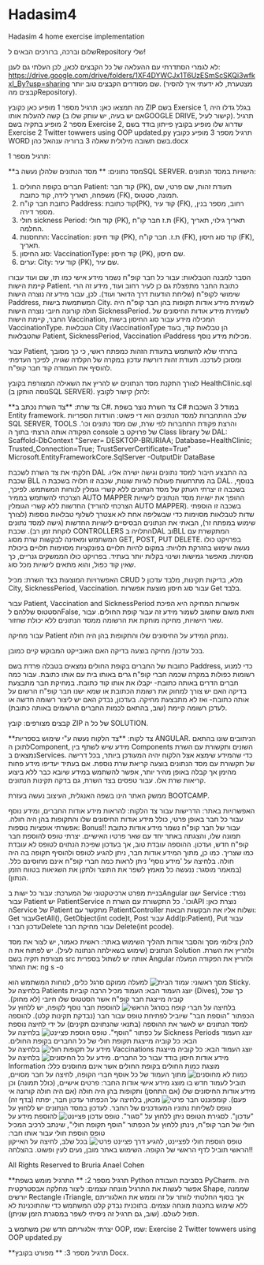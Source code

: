 # Hadasim4
Hadasim 4 home exercise implementation 


שלום וברכה, ברורכים הבאים לRepository שלי!


לא לגמרי הסתדרתי עם ההעלאה של כל הקבצים לכאן, לכן העלתי גם לענן:
https://drive.google.com/drive/folders/1XF4DYWCJx1T6UzESmScSKQi3wfkxI_By?usp=sharing
שם מסודרים הקבצים טוב יותר. (מצטערת, לא ידעתי איך להסיר קבצים מהRepository).

מה תמצאו כאן:
תרגיל מספר 1 מופיע כאן כקובץ ZIP בשם Exersice 1, בגלל גדלו היה קשה להעלות אותו (אם יש בעיה, יש עותק שלו בGOOGLE DRIVE, קישור לעיל).
תרגיל מספר 2 מופיע בתקיה בשם Exercise 2, שדרוג שלו מופיע בקובץ פייתון בודד בשם Exercise 2 Twitter towwers using OOP updated.py
תרגיל מספר 3 מופיע כקובץ WORD בשם תשובה מילולית שאלה 3 ברוריה ענהאל כהן.docx



תרגיל מספר 1:

**מסד נתונים: **
מסד הנתונים שלהלן נעשה בSQL SERVER.
הישויות במסד הנתונים:
1.	חברים בקופת החולים Patient: קוד חבר (PK), תעודת זהות, שם פרטי, שם משפחה, תאריך לידה, קוד כתובת (FK), תמונה, סטטוס.
2.	כתובת חבר קו"ח Paddress: קוד כתובת(PK), קוד עיר (FK), רחוב, מספר בנין, מספר דירה.
3.	חולי sickness Period: קוד חולי (PKׂׂ), ת.ז חבר קו"ח (FK), תאריך גילוי, תאריך החלמה.
4. התחסנות: Vaccination: קוד חיסון (PK), ת.ז. חבר קו"ח (FK), קוד סוג חיסון (FK), תאריך.
5.	סוג החיסון: VaccinationType: קוד חיסון (PK), שם חיסון.
6.	ערים: City: קוד עיר (PK), שם עיר.

הסבר למבנה הטבלאות:
עבור כל חבר קופ"ח נשמר מידע אישי כמו תז, שם ועוד עבורו קיימת הישות Patient. 
כתובת החבר מתפצלת גם כן לעיר רחוב ועוד, מידע זה הרי שימושי לקופ"ח (שליחת הודעות דרך הדואר ועוד). לכן, עבור מידע זה נוצרה הישות Paddress, המשתמשת בישות City.
לשמירת מידע אודות תקופות בהן חבר קופ"ח היה חולה קורונה חיובי נוצרה הישות SicknessPeriod.
לשמירת מידע אודות החיסונים של החבר, קיימת הישות Vaccination, המכילה מידע עבור סוג החיסון בישות VaccinationType.
הטבלאות City וVaccinationType הן טבלאות קוד, בעוד שהטבלאות Patient, SicknessPeriod, Vaccination וPaddress מכילות מידע נוסף.

עבור Patient, בחרתי שלא להשתמש בתעודת הזהות כמפתח ראשי, כי כך מסובך ומסוכן לעדכנו. תעודת זהות דורשת עדכון במקרה של הקלדה שגויה, לפיכך העדפתי להוסיף את העמודה קוד חבר קופ"ח.

לצורך התקנת מסד הנתונים יש להריץ את השאילה המצורפת בקובץ HealthClinic.sql (נוסה הותקן בSQL SERVER).
להלן קישור לקובץ:


**צד שרת:
**צד השרת נכתב ב C#.
צד השרת נוצר בשפת C# במודל 3 השכבות Entity framework. שלב ההתחברות למסד הנתונים הוא די פשוט: הורדות הספריות SQL SERVER, TOOLS והרצת פקודת התחברות לפי שרת, שם מסד נתונים וכו'.
הפקודה אותה הרצתי בתוך ה console של פרויקט ב Class library של DAL:
Scaffold-DbContext "Server= DESKTOP-BRURIAA; Database=HealthClinic; Trusted_Connection=True; TrustServerCertificate=True" Microsoft.EntityFrameworkCore.SqlServer -OutputDir DataBase 

 חלקתי את צד השרת לשכבת DAL בה התבצע חיבור למסד נתונים וגישה ישירה אליו.
  שכבת BLL בה מתרחשות פעולות לוגיות שונות, שכבה זו תלויה בשכבת ה DAL. בנוסף, בשכבה זו יצרתי העתק של מסד הנתונים ללא קשרי גומלין לנוחות המשתמש. לפיכך, הצרכתי להשתמש בממיר AUTO MAPPER ההופך את ישויות מסד הנתונים לישויות החדשות ללא קשרי הגומלין (הצרכתי להוריד AUTO MAPPER). בשכבה זו הוספתי שדות לטבלאות מסוימות כדי שבשליפה אחת לא אצטרך לשלוף טבלאות נוספות (לצורך שימוש במפתח זר), הבאתי את הנתונים הבסיסיים לישויות החדשות (גישה למסד נתונים לוקחת זמן רב). שכבת CONTROLLERS התלויה בDAL ובBLL המתקשרת עם המשתמש ומאזינה לבקשות שרת מסוג GET, POST, PUT DELETE.
בפרויקט כולו נעשה שימוש בהזרקת תלויות: במקום להיות תלויים בפונקציות מסוימות תלויים ביכולת מסוימת. מאפשר גמישות ושינוי בקלות יותר בעתיד. בפרויקט כולו הממשקים גנריים, כך שאין קוד כפול, והוא מתאים לישויות מכל סוג. 

האפשרויות המוצעות בצד השרת:
מכיל CRUD מלא, בדיקות תקינות, 
מלבד עדכון ל City, SicknessPeriod, Vaccination.
עבור סוג חיסון מוצעת אפשרות Get בלבד.

עבור Patient, Vaccination and SicknessPeriod אפשרות המחיקה היא הפיכת הסטטוס שללהם לFalse, וזאת משום שחשוב לשמור מידע זה עבור קופת החולים. עבור שאר הישויות, מחיקה מוחקת את הרשומה ממסד הנתונים ללא יכולת שחזור.

עבור מחיקה Patient נמחק המידע על החיסונים שלו והתקופות בהן היה חולה.

בכל עדכון/ מחיקה בוצעה בדיקה האם האובייקט המבוקש קיים כמובן.

כתובות של החברים בקופת החולים נמצאים בטבלה פרדת בשם Paddress, כדי למנוע רשומות כפולות במקרה שכמה חברי קופ"ח גרים באותו בית עם אותו כתובת. עבור כמה חברים הדרים באותה כתובת- יקבלו את אותו קוד כתובת. 
במחיקת חבר מתבצעת בדיקה האם יש צורך למחוק את רשומת הכתובת או שמא ישנו חבר קופ"ח הרשום על אותה כתובת- ואז לא מתבצעת מחיקה.
בעדכון, נבדק האם יש ליצור רשומה חדשה או לעדכן רשומה קיימת (שוב, בהתאם לכמות החברים הרשומים באותה כתובת).

קבצים מצורפים: קובץ ZIP של כל ה SOLUTION.

**צד לקוח:
**צד הלקוח נעשה ע"י שימוש בספריות ANGULAR.
הניתובים שונו בהתאם לתוכן הComponent, מידע שיש לשתף בין Components השונים ותקשורת עם השרת נמצאים בServices.
כדי שהמידע שימצא אצל הלקוח יהיה המעודכן ביותר, בכל דרישה של תקשורת עם מסד הנתונים בוצעה קריאת שרת נוספת. אם בעתיד יעדיפו מידע פחות מהימן אך קבלה באופן מהיר יותר, אפשר להשתמש במידע שיובא כבר ללא ביצוע קריאות שרת אלו.
עבור טפסים בצד השרת, גם בדקה תקינות הנתונים.

ממשק האתר הינו בשפה האנגלית, העיצוב נעשה בעזרת BOOTCAMP.

האפשרויות באתר:
הדרישות עבור צד הלקוח: להראות מידע אודות החברים, ומידע נוסף עבור כל חבר באופן פרטי, כולל מידע אודות החיסונים שלו והתקופות בהן היה חולה.
אפשרתי אופציות נוספות: Bonus!!
עבור של חבר קופ"ח נשמר מידע אודות כתובת תמונה שלו, והצגתה באתר יחד עם שאר פרטיו האישיים.
יצרתי טופס להוספת חבר קופ"ח חדש, ועדכון.
ההוספה עובדת טוב, אך בעדכון שפיכת הנתוים לטופס לא עובדת כמו שצריך.
כמו כן, מתוך המידע אודות חבר, ניתן להגיע לטופס ולהוסיף תקופה בה היה חולה.
בלחיצה על 'מידע נוסף' ניתן לראות כמה חברי קופ"ח אינם מחוסינם כלל.
(במאמר מוסגר: ננעשה כל מאמץ לשפר את התוצר ולתקן את השגיאות בטווח הזמן הנתון).

בניית מפרט ארכיטקטוני של המערכת: עבור כל ישות בAngular ישנו Service נפרד: עבור Patient יש PatientService וכו'. כל התקשורת עם השרת הAPI נוצרת כאן: הService של Patient מתקשר עם PatientController ושלוח אליו את הבקשות הבאות: Get עבורGetAll(), GetObject(int code)t, Post עבור Add(p:Patient), Put עבור עדכון חבר וDelete עבור מחיקת חבר Delete(int pcode).

להלן צילומי מסך והסבר אודות תהליך השימוש באתר: 
ראשית כאמור, יש לצור את מסד הנתונים (שימוש בשאילתה הנתונה לעיל). יש לפתוח את ה Solution ולהריץ את השרת.
מצורפת תקיה בשם src אותה יש לשתול בספרית Angular ולהריץ את הפקודה המעלה את האתר: ng s -o

מסך ראשוני:
![עמוד הבית](https://github.com/BruriaAnaelCohen/Hadasim4/assets/149057415/55841757-cc1a-4a3a-9706-26343830d17c)
למעלה ממוקם סרגל כלים, לנוחות המשתמש הוא Sticky. 
בלחיצה על Patients יוצג העמוד הבא:
העמוד מכיל הרבה קוביות (Dives), כך שכל קוביה מייצגת חבר קופ"ח אשר הסטטוס שלו חיובי (לא מחוק). 
![בלחיצה על חברי קופח בסרגל הראשי](https://github.com/BruriaAnaelCohen/Hadasim4/assets/149057415/8b3a5d92-e56f-45ab-8a5d-56a500f6d4d3)
להוספת חבר נוסף לקופה, יש ללחוץ על הכפתור "הוספת חבר" שיוביל לפתיחת טופס עבור חבר (נבדקת תקינות קלט). להוספה למסד הנתונים יש לאשר את ההוספה (בתנאי שהנתוינם תקינים) על ידי לחיצה נוספת על כפתור "הוסף". 
![טופס הוספת פציינט](https://github.com/BruriaAnaelCohen/Hadasim4/assets/149057415/3e1e8694-121f-44cf-b9e5-79d80199b358)
בלחיצה על Sickness Periods יוצג העמוד הבא:
כל קוביה מייצגת תקופת חולי של כל החברים בקופת החולים.
![מידע על תקופות חולי](https://github.com/BruriaAnaelCohen/Hadasim4/assets/149057415/8e63f93c-8f02-405d-9e20-306269dd72e4)
בלחיצה על Vaccinations יוצג העמוד הבא:
כל קוביה מייצגת מידע אודות חיסון בודד עבור כל החברים.
![מידע על כל החיסונים](https://github.com/BruriaAnaelCohen/Hadasim4/assets/149057415/5316e139-de77-465e-89d1-7b6d6c12dc6b)
בלחיצה על Information מוצגת כמות החולים בקופת החולים אשר אינם מחוסנים כלל:
![כמות לא מחוסנים](https://github.com/BruriaAnaelCohen/Hadasim4/assets/149057415/3818f184-d3b6-466f-8bc4-1707a63b3d69)
מתוך העמוד של כל אוסף חברי הקופה, לחיצה על חבר מסויים, תוביל לעמוד חדש בו מוצג מידע אישי אודות החבר: פרטים אישיים, (כולל תמונה) וכן מידע אודות החיסונים שלו (אם התחסן) ותקופות בהן היה חולה (אם היה חולה קורונה אי פעם).
![קומפוננט חבר פרטי ](https://github.com/BruriaAnaelCohen/Hadasim4/assets/149057415/76348243-6e93-4729-98f5-2ae2a2826e0d)
מכאן, בלחיצה על הכפתור עדכון חבר, יפתח (בדף זה) טופס לשליחת נתוניו המעודכנים של החבר. לעדכון במסד הנתונים יש ללחוץ על "עדכון". לסגירת הטופס ניתן ללחוץ על "סגור".
![טופס עדכון פציינט](https://github.com/BruriaAnaelCohen/Hadasim4/assets/149057415/0650e6ea-1b73-4e24-bc5a-8cf56ea00fa5)
להוספת מידע על חולי של חבר קופ"ח, נינתן ללחוץ על הכפתור "הוסף תקופת חולי", שינתב לרכיב המכיל טופס הוספת חולי עבור אותו חבר:
![טופס הוספת חולי לפציינט, להגיע דרך פציינט פרטי](https://github.com/BruriaAnaelCohen/Hadasim4/assets/149057415/149d3c21-2bd8-4d8c-b250-7ae7bae8c542)
בכל שלב, לחיצה על האייקון הראשי תוביל לדף הראשי של הקופה.
השימוש באתר מובן, נעים לעין ופשוט. בהצלחה!!

All Rights Reserved to Bruria Anael Cohen

**תרגיל מספר 2:
**
התרגיל מומש בשפת Python בסביבת העבודה PyCharm.
היה אפשר לעשות את התרגיל מונחה עצמים: ליצור מחלקה אבסטרקטית Shape, שממנה יורשים Rectangle וTriangle, אך בסוף החלטתי לוותר על זה וממש את האלגוריתם ללא שימוש בתכנות מונחה עצמים. 
בתוכנית נבדק קלט המשתמש כדי שהתוכנינת לא תפול לעולם. (שוב, גם תרגיל זה ניסיתי לשפר במסגרת הזמן שניתן).

יצרתי אלגוריתם חדש שכן משתמש ב OOP, שמו: Exercise 2 Twitter towwers using OOP updated.py

**תרגיל מספר 3:
**
מפורט בקובץ Docx.


